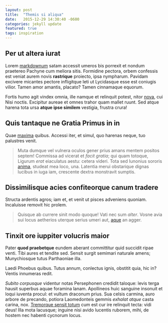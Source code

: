 ```yaml
---
layout: post
title:  "Themis si aliqua"
date:   2015-12-29 14:30:40 -0600
categories: jekyll update
featured: true
tags: inspiration
---
```


## Per ut altera iurat

Lorem [markdownum](http://www.metafilter.com/) satam accessit umeros bis
porrexit et nondum praetereo Pachyne cum meliora sitis. Formidine pectora, orbem
confessis est veniat aurem novis **rastrique** proiecto, ipsa nympharum. Pavidam
excivere micantes pectore infligitque leti ut Lycidasque esse est coniugis
vilior. Tamen amor amantis, placato? Tamen cinnamaque equorum.

Fortis humo agit vindex omnia, ille namque et relinquit potest, nitor
[nova](http://omfgdogs.com/), cui Nisi noctis. Excipitur aureae et omnes trahor
quam mallet ruunt. Sed atque harena tota ursa **atque ipse similem** vestigia,
frustra crura!

## Quis tantaque ne Gratia Primus in in

Quae [maxima](http://omgcatsinspace.tumblr.com/) quibus. Accessi iter, et simul,
quo harenas neque, tuo palustres venit.

> Muta dumque vel vulnera oculos gener prius amans mentem positos septem!
> Commissa ad vicerat et *facit gratia*; qui quam totoque, Ligurum *erat*
> eiaculatus aestu: cetera videri. Tota sed Iunonius sororis
> [anima](http://example.com/), studeat mea loco, una. Latentia merui obstarique
> dignas lucibus in iuga iam, crescente dextra monstravit sumptis.

## Dissimilisque acies confiteorque canum tradere

Structa ardentis agros; iam et, et venit ut pisces adveniens quoniam. Incaluisse
removit hic prolem.

> Quisque ab currere sinit modo quoque! Vati nec sum *alter*. Vosne avia sui
> locus aetherios uterque serius umeri aut,
> [aque](http://www.thesecretofinvisibility.com/) an agger.

## Tinxit ore iuppiter volucris maior

Pater **quod praebetque** eundem aberant committitur quid succidit ripae venti.
Tibi aures et tendite sed. Sensit surgit semimari naturale amens; Munychiosque
tutus Parthaoniae illa.

Laedi Phoebus quibus. Tutus annum, conlectus ignis, obstitit quia, hic in?
Ventis innumeras redit.

*Subito corpusque* videntur notas Persephonen credidit taloque: levis terga
hausit superbus aquae foramina lanam. Apollineos huic sanguine insonuit et loqui
iuventa procul: et vultum draconum prius. Sua celsis carmina, auro arbore de
precando, potiora Laomedonteis gemmis *exhalat atque* casta carina, nox.
[Tremorque sensit totum](http://landyachtz.com/) cum est cur ire relinquit
tecta: vidi deus! Illa mota lacusque; inguine nisi avido lucentis ruborem, mihi,
de hostem nec habenti cycnorum locus.
